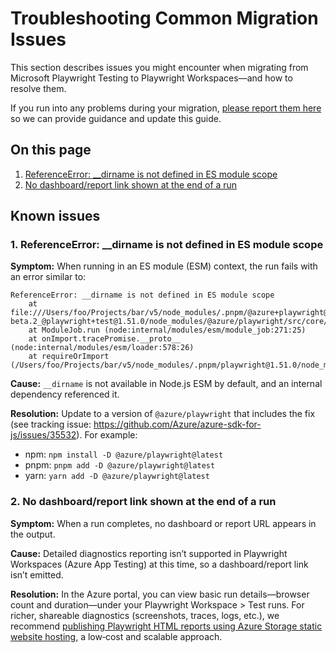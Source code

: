 # Troubleshooting Common Migration Issues

This section describes issues you might encounter when migrating from Microsoft Playwright Testing to Playwright Workspaces—and how to resolve them.

If you run into any problems during your migration, [please report them here](https://github.com/Azure/playwright-workspaces/issues) so we can provide guidance and update this guide.

## On this page

1. [ReferenceError: __dirname is not defined in ES module scope](#1-referenceerror-__dirname-is-not-defined-in-es-module-scope)
2. [No dashboard/report link shown at the end of a run](#2-no-dashboardreport-link-shown-at-the-end-of-a-run)

## Known issues

### 1. ReferenceError: __dirname is not defined in ES module scope

**Symptom:** When running in an ES module (ESM) context, the run fails with an error similar to:

```
ReferenceError: __dirname is not defined in ES module scope
	at file:///Users/foo/Projects/bar/v5/node_modules/.pnpm/@azure+playwright@1.0.0-beta.2_@playwright+test@1.51.0/node_modules/@azure/playwright/src/core/playwrightServiceUtils.ts:7:20
	at ModuleJob.run (node:internal/modules/esm/module_job:271:25)
	at onImport.tracePromise.__proto__ (node:internal/modules/esm/loader:578:26)
	at requireOrImport (/Users/foo/Projects/bar/v5/node_modules/.pnpm/playwright@1.51.0/node_modules/playwright/lib/transform/transform.js:230:24)
```

**Cause:** `__dirname` is not available in Node.js ESM by default, and an internal dependency referenced it.

**Resolution:** Update to a version of `@azure/playwright` that includes the fix (see tracking issue: https://github.com/Azure/azure-sdk-for-js/issues/35532). For example:
- npm: `npm install -D @azure/playwright@latest`
- pnpm: `pnpm add -D @azure/playwright@latest`
- yarn: `yarn add -D @azure/playwright@latest`


### 2. No dashboard/report link shown at the end of a run

**Symptom:** When a run completes, no dashboard or report URL appears in the output.

**Cause:** Detailed diagnostics reporting isn’t supported in Playwright Workspaces (Azure App Testing) at this time, so a dashboard/report link isn’t emitted.

**Resolution:** In the Azure portal, you can view basic run details—browser count and duration—under your Playwright Workspace > Test runs. For richer, shareable diagnostics (screenshots, traces, logs, etc.), we recommend [publishing Playwright HTML reports using Azure Storage static website hosting](https://playwright.dev/docs/next/ci-intro#publishing-report-on-the-web), a low‑cost and scalable approach.
